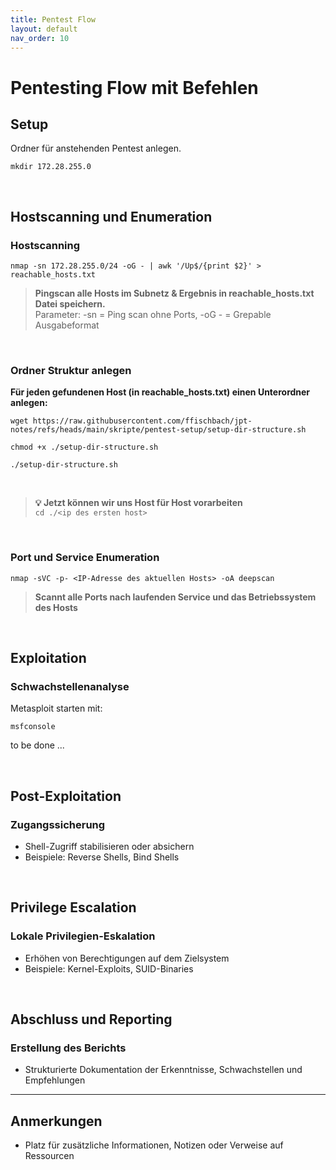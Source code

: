 ```yaml
---
title: Pentest Flow
layout: default
nav_order: 10
---
```


# Pentesting Flow mit Befehlen
## Setup

Ordner für anstehenden Pentest anlegen.
```
mkdir 172.28.255.0
```

<br />

## Hostscanning und Enumeration

### Hostscanning
```
nmap -sn 172.28.255.0/24 -oG - | awk '/Up$/{print $2}' > reachable_hosts.txt 
```
> **Pingscan alle Hosts im Subnetz & Ergebnis in reachable_hosts.txt Datei speichern.**<br /> 
Parameter: -sn = Ping scan ohne Ports, -oG - = Grepable Ausgabeformat

<br />

### Ordner Struktur anlegen
**Für jeden gefundenen Host (in reachable_hosts.txt) einen Unterordner anlegen:**
```
wget https://raw.githubusercontent.com/ffischbach/jpt-notes/refs/heads/main/skripte/pentest-setup/setup-dir-structure.sh

chmod +x ./setup-dir-structure.sh

./setup-dir-structure.sh
```
<br />

> **💡 Jetzt können wir uns Host für Host vorarbeiten**<br/>
`cd ./<ip des ersten host>`
<br />

### Port und Service Enumeration
```
nmap -sVC -p- <IP-Adresse des aktuellen Hosts> -oA deepscan
```
> **Scannt alle Ports nach laufenden Service und das Betriebssystem des Hosts**

<br />

## Exploitation
### Schwachstellenanalyse

Metasploit starten mit:
```
msfconsole
```
to be done ...

<br />

## Post-Exploitation
### Zugangssicherung
- Shell-Zugriff stabilisieren oder absichern
- Beispiele: Reverse Shells, Bind Shells

<br />

## Privilege Escalation
### Lokale Privilegien-Eskalation
- Erhöhen von Berechtigungen auf dem Zielsystem
- Beispiele: Kernel-Exploits, SUID-Binaries

<br />

## Abschluss und Reporting

### Erstellung des Berichts
- Strukturierte Dokumentation der Erkenntnisse, Schwachstellen und Empfehlungen

---

## Anmerkungen
- Platz für zusätzliche Informationen, Notizen oder Verweise auf Ressourcen
